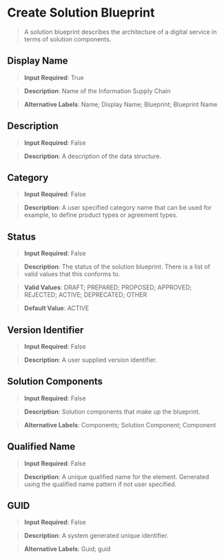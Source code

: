 # Create Solution Blueprint
>	A solution blueprint describes the architecture of a digital service in terms of solution components.

## Display Name
>	**Input Required**: True

>	**Description**: Name of the Information Supply Chain

>	**Alternative Labels**: Name; Display Name; Blueprint; Blueprint Name


## Description
>	**Input Required**: False

>	**Description**: A description of the data structure.


## Category
>	**Input Required**: False

>	**Description**: A user specified category name that can be used for example, to define product types or agreement types.


## Status
>	**Input Required**: False

>	**Description**: The status of the solution blueprint. There is a list of valid values that this conforms to.

>	**Valid Values**: DRAFT; PREPARED; PROPOSED; APPROVED; REJECTED;  ACTIVE; DEPRECATED; OTHER

>	**Default Value**: ACTIVE


## Version Identifier
>	**Input Required**: False

>	**Description**: A user supplied version identifier.


## Solution Components
>	**Input Required**: False

>	**Description**: Solution components that make up the blueprint.

>	**Alternative Labels**: Components; Solution Component; Component


## Qualified Name
>	**Input Required**: False

>	**Description**: A unique qualified name for the element. Generated using the qualified name pattern  if not user specified.


## GUID
>	**Input Required**: False

>	**Description**: A system generated unique identifier.

>	**Alternative Labels**: Guid; guid

